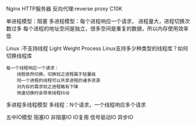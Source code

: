 Nginx
	HTTP服务器
	反向代理:reverse proxy
	C10K

单进程模型：阻塞
多进程模型：每个进程响应一个请求，
		进程量大，进程切换次数过多
		每个进程的地址空间是独立，很多空间是重复的数据，所以内存使用效率低

Linux :不支持线程
	Light Weight Process
	Linux支持多少种类型的线程库？如何切换线程库

	每一个线程响应一个请求：
		线程依然切换，切换较之进程属于轻量级
		同一个进程的线程可以共享进程的诸多资源
		对内存的需求较之进程略有下降
		快速切换时会带来线程抖动

多进程多线程模型
多线程：N个请求，一个线程响应多个请求

五中IO模型
	阻塞IO
	非阻塞IO
	IO复用
	信号驱动IO
	异步IO
